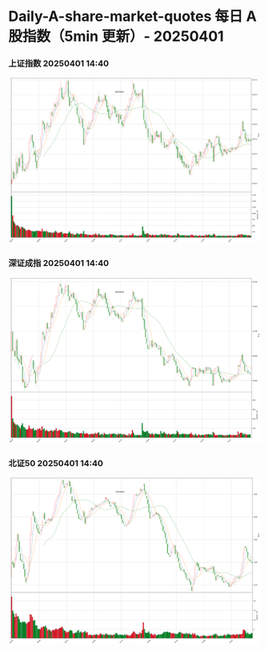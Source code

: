 
# Daily-A-share-market-quotes 每日 A 股指数（5min 更新）- 20250401

### 上证指数 20250401 14:40
![](./fig/2025/4/20250401-sh000001.png)

### 深证成指 20250401 14:40
![](./fig/2025/4/20250401-sz399001.png)

### 北证50 20250401 14:40
![](./fig/2025/4/20250401-bj899050.png)
